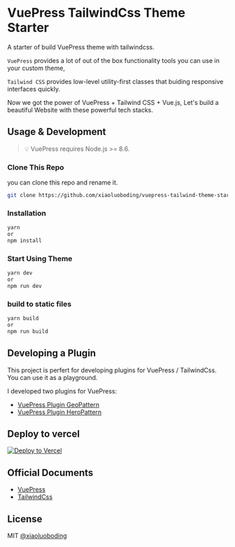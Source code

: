 # VuePress TailwindCss Theme Starter

A starter of build VuePress theme with tailwindcss.

`VuePress` provides a lot of out of the box functionality tools you can use in your custom theme,

`Tailwind CSS` provides low-level utility-first classes that buiding responsive interfaces quickly.

Now we got the power of VuePress + Tailwind CSS + Vue.js, Let's build a beautiful Website with these powerful tech stacks.

## Usage & Development

> 💡 VuePress requires Node.js >= 8.6.

### Clone This Repo

you can clone this repo and rename it.

```bash
git clone https://github.com/xiaoluoboding/vuepress-tailwind-theme-starter NEW_THEME_NAME
```

### Installation

```bash
yarn
or
npm install
```

### Start Using Theme

```bash
yarn dev
or
npm run dev
```

### build to static files

```bash
yarn build
or
npm run build
```

## Developing a Plugin

This project is perfert for developing plugins for VuePress / TailwindCss. You can use it as a playground.

I developed two plugins for VuePress:

* [VuePress Plugin GeoPattern](https://github.com/xiaoluoboding/vuepress-plugin-geopattern)
* [VuePress Plugin HeroPattern](https://github.com/xiaoluoboding/vuepress-plugin-hero-pattern)

## Deploy to vercel

[![Deploy to Vercel](https://vercel.com/button)](https://vercel.com/import/project?template=https://github.com/xiaoluoboding/vuepress-tailwind-theme-starter)

## Official Documents

* [VuePress](https://vuepress.vuejs.org/guide/getting-started.html#quick-start)
* [TailwindCss](https://tailwindcss.com/)

## License

MIT [@xiaoluoboding](https://github.com/xiaoluoboding)

